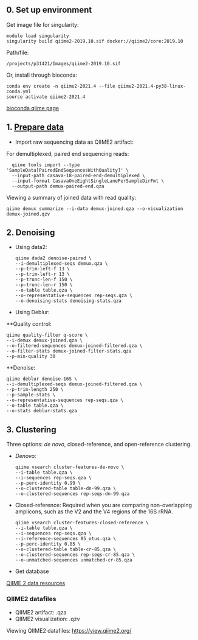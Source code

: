 ## 0. Set up environment

Get image file for singularity:

	module load singularity
	singularity build qiime2-2019.10.sif docker://qiime2/core:2019.10
  
Path/file: 

    /projects/p31421/Images/qiime2-2019.10.sif

Or, install through bioconda:

    conda env create -n qiime2-2021.4 --file qiime2-2021.4-py38-linux-conda.yml
    source activate qiime2-2021.4
    
[bioconda qiime page](https://bioconda.github.io/recipes/qiime/README.html)

## 1. [Prepare data](https://docs.qiime2.org/2021.4/tutorials/importing/)

* Import raw sequencing data as QIIME2 artifact:

For demultiplexed, paired end sequencing reads:

      qiime tools import --type 'SampleData[PairedEndSequencesWithQuality]' \
      --input-path casava-18-paired-end-demultiplexed \
      --input-format CasavaOneEightSingleLanePerSampleDirFmt \
      --output-path demux-paired-end.qza

Viewing a summary of joined data with read quality:

    qiime demux summarize --i-data demux-joined.qza --o-visualization demux-joined.qzv

## 2. Denoising

* Using data2:

      qiime dada2 denoise-paired \
      --i-demultiplexed-seqs demux.qza \
      --p-trim-left-f 13 \
      --p-trim-left-r 13 \
      --p-trunc-len-f 150 \
      --p-trunc-len-r 150 \
      --o-table table.qza \
      --o-representative-sequences rep-seqs.qza \
      --o-denoising-stats denoising-stats.qza

* Using Deblur:

**Quality control:

    qiime quality-filter q-score \
    --i-demux demux-joined.qza \
    --o-filtered-sequences demux-joined-filtered.qza \
    --o-filter-stats demux-joined-filter-stats.qza
    --p-min-quality 30
    
**Denoise:

    qiime deblur denoise-16S \
    --i-demultiplexed-seqs demux-joined-filtered.qza \
    --p-trim-length 250 \
    --p-sample-stats \
    --o-representative-sequences rep-seqs.qza \
    --o-table table.qza \
    --o-stats deblur-stats.qza

## 3. Clustering

Three options: *de novo*, closed-reference, and open-reference clustering.

* *Denovo*:
  
      qiime vsearch cluster-features-de-novo \
      --i-table table.qza \
      --i-sequences rep-seqs.qza \
      --p-perc-identity 0.99 \
      --o-clustered-table table-dn-99.qza \
      --o-clustered-sequences rep-seqs-dn-99.qza

* Closed-reference: Required when you are comparing non-overlapping amplicons, such as the V2 and the V4 regions of the 16S rRNA. 

      qiime vsearch cluster-features-closed-reference \
      --i-table table.qza \
      --i-sequences rep-seqs.qza \
      --i-reference-sequences 85_otus.qza \
      --p-perc-identity 0.85 \
      --o-clustered-table table-cr-85.qza \
      --o-clustered-sequences rep-seqs-cr-85.qza \
      --o-unmatched-sequences unmatched-cr-85.qza

* Get database

[QIIME 2 data resources](https://docs.qiime2.org/2020.11/data-resources/)

### QIIME2 datafiles

* QIIME2 artifact: .qza
* QIIME2 visualization: .qzv

Viewing QIIME2 datafiles: https://view.qiime2.org/ 

